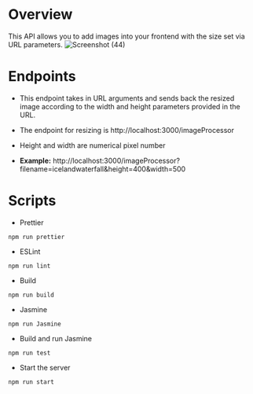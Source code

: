 # Overview
This API allows you to add images into your frontend with the size set via URL parameters.
![Screenshot (44)](https://user-images.githubusercontent.com/93945902/197913486-5a0fb5a4-f8f3-4f84-bdf5-bd4b8294fabb.png)


# Endpoints

* This endpoint takes in URL arguments and sends back the resized image according to the width and height parameters provided in the URL.
* The endpoint for resizing is http://localhost:3000/imageProcessor 
* Height and width are numerical pixel number

* **Example:** http://localhost:3000/imageProcessor?filename=icelandwaterfall&height=400&width=500

# Scripts

* Prettier
```
npm run prettier
```
* ESLint
```
npm run lint
```
* Build
```
npm run build
```
* Jasmine
```
npm run Jasmine
```
* Build and run Jasmine
```
npm run test
```
* Start the server
```
npm run start
```
